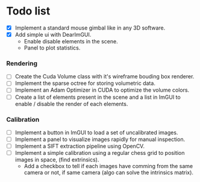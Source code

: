 # Todo list

- [x] Implement a standard mouse gimbal like in any 3D software.
- [x] Add simple ui with DearImGUI.
    - Enable disable elements in the scene.  
    - Panel to plot statistics.

### Rendering

- [ ] Create the Cuda Volume class with it's wireframe bouding box renderer.
- [ ] Implement the sparse octree for storing volumetric data. 
- [ ] Implement an Adam Optimizer in CUDA to optimize the volume colors. 
- [ ] Create a list of elements present in the scene and a list in ImGUI to enable / disable the render of each elements.

### Calibration

- [ ] Implement a button in ImGUI to load a set of uncalibrated images.
- [ ] Implement a panel to visualize images rapidly for manual inspection.
- [ ] Implement a SIFT extraction pipeline using OpenCV. 
- [ ] Implement a simple calibration using a regular chess grid to position images in space, (find extrinsics).
    - Add a checkbox to tell if each images have comming from the same camera or not, if same camera (algo can solve the intrinsics matrix).